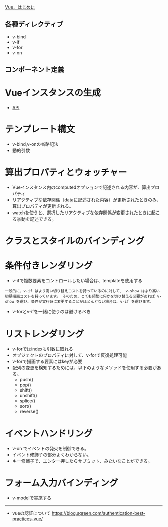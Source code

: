 [Vue、はじめに](https://jp.vuejs.org/v2/guide/index.html#)

## 各種ディレクティブ

* v-bind
* v-if
* v-for
* v-on

## コンポーネント定義

# Vueインスタンスの生成

* [API](https://jp.vuejs.org/v2/api/)

# テンプレート構文

* v-bind,v-onの省略記法
* 動的引数

# 算出プロパティとウォッチャー

* Vueインスタンス内のcomputedオプションで記述される内容が、算出プロパティ
* リアクティブな依存関係（dataに記述された内容）が更新されたときのみ、算出プロパティが更新される。
* watchを使うと、選択したリアクティブな依存関係が変更されたときに起こる挙動を記述できる。

# クラスとスタイルのバインディング

# 条件付きレンダリング

* v-ifで複数要素をコントロールしたい場合は、templateを使用する

```
一般的に、v-if はより高い切り替えコストを持っているのに対して、 v-show はより高い初期描画コストを持っています。 そのため、とても頻繁に何かを切り替える必要があれば v-show を選び、条件が実行時に変更することがほとんどない場合は、v-if を選びます。
```

* v-forとv-ifを一緒に使うのは避けるべき

# リストレンダリング

* v-forではindexも引数に取れる
* オブジェクトのプロパティに対して、v-forで反復処理可能
* v-forで描画する要素にはkeyが必要
* 配列の変更を検知するためには、以下のようなメソッドを使用する必要がある。
  * push()
  * pop()
  * shift()
  * unshift()
  * splice()
  * sort()
  * reverse()

# イベントハンドリング

* v-on でイベントの発火を制御できる。
* イベント修飾子の部分よくわからない。
* キー修飾子で、エンター押したらサブミット、みたいなことができる。

# フォーム入力バインディング

* v-modelで実施する


----------------------------------------------

* vueの認証について
https://blog.sqreen.com/authentication-best-practices-vue/
